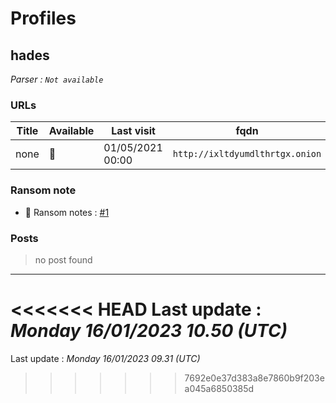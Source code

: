 # Profiles

## **hades**


_Parser : `Not available`_

### URLs
| Title | Available | Last visit | fqdn | Screenshot 
|---|---|---|---|---|
| none | 🔴 | 01/05/2021 00:00 | `http://ixltdyumdlthrtgx.onion` | ❌ | 


### Ransom note
* 📝 Ransom notes :  <a href="/ransomware_notes/hades/hades.txt" target=_blank>#1</a> 

### Posts

> no post found


 --- 


<<<<<<< HEAD
Last update : _Monday 16/01/2023 10.50 (UTC)_
=======
Last update : _Monday 16/01/2023 09.31 (UTC)_
>>>>>>> 7692e0e37d383a8e7860b9f203ea045a6850385d
